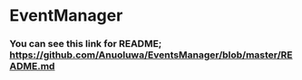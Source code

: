 # EventManager

### You can see this link for README; https://github.com/Anuoluwa/EventsManager/blob/master/README.md
